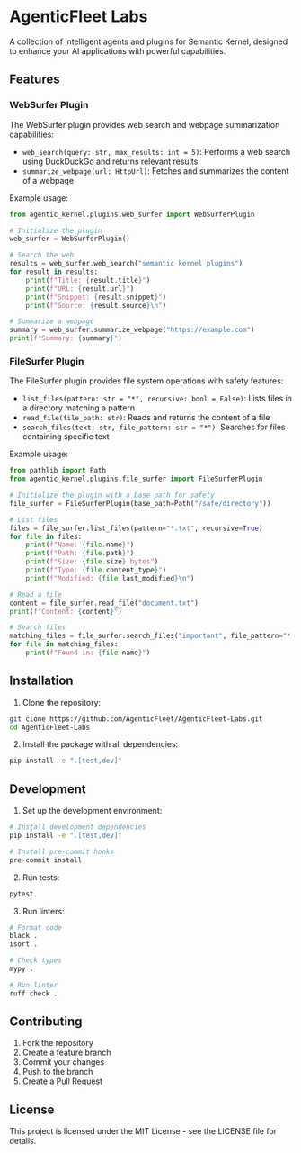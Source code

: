 # AgenticFleet Labs

A collection of intelligent agents and plugins for Semantic Kernel, designed to enhance your AI applications with powerful capabilities.

## Features

### WebSurfer Plugin

The WebSurfer plugin provides web search and webpage summarization capabilities:

- `web_search(query: str, max_results: int = 5)`: Performs a web search using DuckDuckGo and returns relevant results
- `summarize_webpage(url: HttpUrl)`: Fetches and summarizes the content of a webpage

Example usage:
```python
from agentic_kernel.plugins.web_surfer import WebSurferPlugin

# Initialize the plugin
web_surfer = WebSurferPlugin()

# Search the web
results = web_surfer.web_search("semantic kernel plugins")
for result in results:
    print(f"Title: {result.title}")
    print(f"URL: {result.url}")
    print(f"Snippet: {result.snippet}")
    print(f"Source: {result.source}\n")

# Summarize a webpage
summary = web_surfer.summarize_webpage("https://example.com")
print(f"Summary: {summary}")
```

### FileSurfer Plugin

The FileSurfer plugin provides file system operations with safety features:

- `list_files(pattern: str = "*", recursive: bool = False)`: Lists files in a directory matching a pattern
- `read_file(file_path: str)`: Reads and returns the content of a file
- `search_files(text: str, file_pattern: str = "*")`: Searches for files containing specific text

Example usage:
```python
from pathlib import Path
from agentic_kernel.plugins.file_surfer import FileSurferPlugin

# Initialize the plugin with a base path for safety
file_surfer = FileSurferPlugin(base_path=Path("/safe/directory"))

# List files
files = file_surfer.list_files(pattern="*.txt", recursive=True)
for file in files:
    print(f"Name: {file.name}")
    print(f"Path: {file.path}")
    print(f"Size: {file.size} bytes")
    print(f"Type: {file.content_type}")
    print(f"Modified: {file.last_modified}\n")

# Read a file
content = file_surfer.read_file("document.txt")
print(f"Content: {content}")

# Search files
matching_files = file_surfer.search_files("important", file_pattern="*.txt")
for file in matching_files:
    print(f"Found in: {file.name}")
```

## Installation

1. Clone the repository:
```bash
git clone https://github.com/AgenticFleet/AgenticFleet-Labs.git
cd AgenticFleet-Labs
```

2. Install the package with all dependencies:
```bash
pip install -e ".[test,dev]"
```

## Development

1. Set up the development environment:
```bash
# Install development dependencies
pip install -e ".[test,dev]"

# Install pre-commit hooks
pre-commit install
```

2. Run tests:
```bash
pytest
```

3. Run linters:
```bash
# Format code
black .
isort .

# Check types
mypy .

# Run linter
ruff check .
```

## Contributing

1. Fork the repository
2. Create a feature branch
3. Commit your changes
4. Push to the branch
5. Create a Pull Request

## License

This project is licensed under the MIT License - see the LICENSE file for details.
